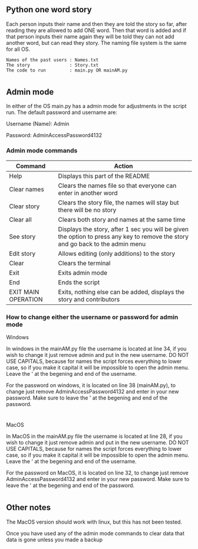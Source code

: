 ## Python one word story

  Each person inputs their name and then they are told the story so far, after reading they are allowed to add ONE word. Then that word is added and if that person inputs their name again they will be told they can not add another word, but can read they story. The naming file system is the same for all OS. 

    Names of the past users : Names.txt
    The story               : Story.txt
    The code to run         : main.py OR mainAM.py
#    
## Admin mode
  In either of the OS main.py has a admin mode for adjustments in the script run. The default password and username are:
  
Username (Name): Admin

Password: AdminAccessPassword4132

### Admin mode commands
| Command             | Action                                                                                                                          |
|---------------------|---------------------------------------------------------------------------------------------------------------------------------|
| Help                | Displays this part of the README                                                                                                |
| Clear names         | Clears the names file so that everyone can enter in another word                                                                |
| Clear story         | Clears the story file, the names will stay but there will be no story                                                           |
| Clear all           | Clears both story and names at the same time                                                                                    |
| See story           | Displays the story, after 1 sec you will be given the option to press any key to remove the story and go back to the admin menu |
| Edit story          | Allows editing (only additions) to the story                                                                                    |
| Clear               | Clears the terminal                                                                                                             |
| Exit                | Exits admin mode                                                                                                                |
| End                 | Ends the script                                                                                                                 |
| EXIT MAIN OPERATION | Exits, nothing else can be added, displays the story and contributors                                                           |

### How to change either the username or password for admin mode

  Windows

  In windows in the mainAM.py file the username is located at line 34, if you wish to change it just remove admin and put in the new username. DO NOT USE CAPITALS, because for names the script forces everything to lower case, so if you make it capital it will be impossible to open the admin menu. Leave the ' at the begening and end of the username.

  For the password on windows, it is located on line 38 (mainAM.py), to change just remove AdminAccessPassword4132 and enter in your new password. Make sure to leave the ' at the begening and end of the password.

#

  MacOS

  In MacOS in the mainAM.py file the username is located at line 28, if you wish to change it just remove admin and put in the new username. DO NOT USE CAPITALS, because for names the script forces everything to lower case, so if you make it capital it will be impossible to open the admin menu. Leave the ' at the begening and end of the username.

  For the password on MacOS, it is located on line 32, to change just remove AdminAccessPassword4132 and enter in your new password. Make sure to leave the ' at the begening and end of the password.
#
## Other notes
  The MacOS version should work with linux, but this has not been tested.

  Once you have used any of the admin mode commands to clear data that data is gone unless you made a backup
